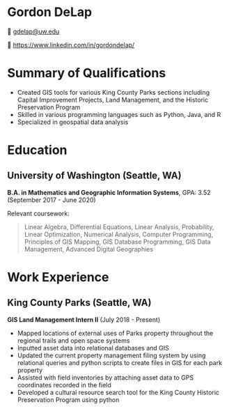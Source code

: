 # Gordon DeLap

:email: gdelap@uw.edu

 :link: https://www.linkedin.com/in/gordondelap/

# Summary of Qualifications

- Created GIS tools for various King County Parks sections including Capital Improvement Projects, Land Management, and the Historic Preservation Program
- Skilled in various programming languages such as Python, Java, and R
- Specialized in geospatial data analysis


# Education

## University of Washington (Seattle, WA)

**B.A. in Mathematics and Geographic Information Systems**, GPA: 3.52 (September 2017 - June 2020)

Relevant coursework:
>Linear Algebra, Differential Equations, Linear Analysis, Probability, Linear Optimization, Numerical Analysis, Computer Programming, Principles of GIS Mapping, GIS Database Programming, GIS Data Management, Advanced Digital Geographies


# Work Experience

## King County Parks (Seattle, WA)

**GIS Land Management Intern II** (July 2018 - Present)
* Mapped locations of external uses of Parks property throughout the regional trails and open space systems
* Inputted asset data into relational databases and GIS
* Updated the current property management filing system by using relational queries and python scripts to create files in GIS for each park property
* Assisted with field inventories by attaching asset data to GPS coordinates recorded in the field
* Developed a cultural resource search tool for the King County Historic Preservation Program using python

